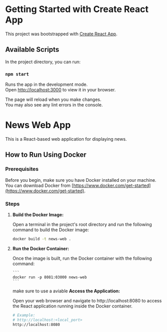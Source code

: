 # Getting Started with Create React App

This project was bootstrapped with [Create React App](https://github.com/facebook/create-react-app).

## Available Scripts

In the project directory, you can run:

### `npm start`

Runs the app in the development mode.\
Open [http://localhost:3000](http://localhost:3000) to view it in your browser.

The page will reload when you make changes.\
You may also see any lint errors in the console.

#

# News Web App

This is a React-based web application for displaying news.

## How to Run Using Docker

### Prerequisites

Before you begin, make sure you have Docker installed on your machine. You can download Docker from [https://www.docker.com/get-started](https://www.docker.com/get-started).

### Steps

1.  **Build the Docker Image:**

    Open a terminal in the project's root directory and run the following command to build the Docker image:

    ```bash
    docker build -t news-web .
    ```

2.  **Run the Docker Container:**

    Once the image is built, run the Docker container with the following command:

        ```
        docker run -p 8081:03000 news-web
        ```

    make sure to use a aviable
    **Access the Application:**

    Open your web browser and navigate to http://localhost:8080 to access the React application running inside the Docker container.

    ```bash
    # Example:
    # http://localhost:<local_port>
    http://localhost:8080
    ```
